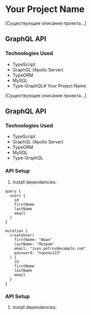 # Your Project Name

[Существующее описание проекта...]

## GraphQL API

### Technologies Used
- TypeScript
- GraphQL (Apollo Server)
- TypeORM
- MySQL
- Type-GraphQL# Your Project Name

[Существующее описание проекта...]

## GraphQL API

### Technologies Used
- TypeScript
- GraphQL (Apollo Server)
- TypeORM
- MySQL
- Type-GraphQL

### API Setup
1. Install dependencies:

```get user
query {
  users {
    id
    firstName
    lastName
    email
  }
}

mutation {
  createUser(
    firstName: "Иван"
    lastName: "Петров"
    email: "ivan.petrov@example.com"
    password: "пароль123"
  ) {
    id
    firstName
    lastName
    email
  }
}
```



### API Setup
1. Install dependencies: